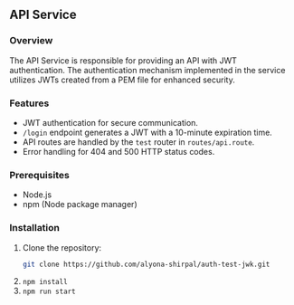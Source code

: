 ## API Service 

### Overview
The API Service is responsible for providing an API with JWT authentication.  The authentication mechanism implemented in the service utilizes JWTs created from a PEM file for enhanced security.

### Features
- JWT authentication for secure communication.
- `/login` endpoint generates a JWT with a 10-minute expiration time.
- API routes are handled by the `test` router in `routes/api.route`.
- Error handling for 404 and 500 HTTP status codes.

### Prerequisites
- Node.js
- npm (Node package manager)

### Installation
1. Clone the repository:
   ```bash
   git clone https://github.com/alyona-shirpal/auth-test-jwk.git
   

2. ``npm install``
3. ``npm run start``

